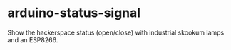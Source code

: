 # arduino-status-signal
Show the hackerspace status (open/close) with industrial skookum lamps and an ESP8266.

